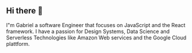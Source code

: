 ## Hi there 👋 
I"m Gabriel a software Engineer that focuses on JavaScript and the React framework. I have a passion for Design Systems, Data Science and Serverless Technologies like Amazon Web services and the Google Cloud plattform. 

<!--
**gabrielgog/gabrielgog** is a ✨ _special_ ✨ repository because its `README.md` (this file) appears on your GitHub profile.



